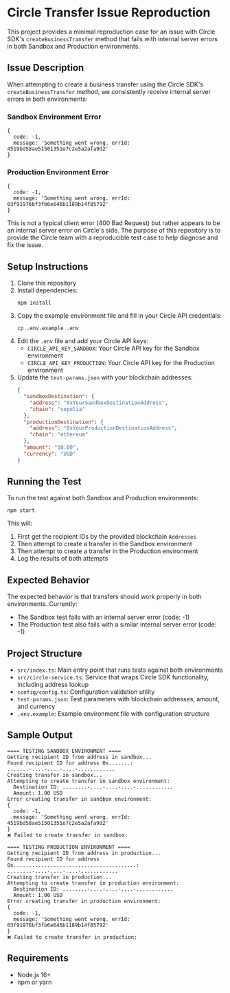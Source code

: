 # Circle Transfer Issue Reproduction

This project provides a minimal reproduction case for an issue with Circle SDK's `createBusinessTransfer` method that fails with internal server errors in both Sandbox and Production environments.

## Issue Description

When attempting to create a business transfer using the Circle SDK's `createBusinessTransfer` method, we consistently receive internal server errors in both environments:

### Sandbox Environment Error
```
{
  code: -1,
  message: 'Something went wrong. errId: 4519bd58ae51501351e7c2e5a2afa9d2'
}
```

### Production Environment Error
```
{
  code: -1,
  message: 'Something went wrong. errId: 03f91976bf3fb6e646b1189b14f85792'
}
```

This is not a typical client error (400 Bad Request) but rather appears to be an internal server error on Circle's side. The purpose of this repository is to provide the Circle team with a reproducible test case to help diagnose and fix the issue.

## Setup Instructions

1. Clone this repository
2. Install dependencies:
   ```
   npm install
   ```
3. Copy the example environment file and fill in your Circle API credentials:
   ```
   cp .env.example .env
   ```
4. Edit the `.env` file and add your Circle API keys:
   - `CIRCLE_API_KEY_SANDBOX`: Your Circle API key for the Sandbox environment
   - `CIRCLE_API_KEY_PRODUCTION`: Your Circle API key for the Production environment
5. Update the `test-params.json` with your blockchain addresses:
   ```json
   {
     "sandboxDestination": {
       "address": "0xYourSandboxDestinationAddress",
       "chain": "sepolia"
     },
     "productionDestination": {
       "address": "0xYourProductionDestinationAddress",
       "chain": "ethereum"
     },
     "amount": "10.00",
     "currency": "USD"
   }
   ```

## Running the Test

To run the test against both Sandbox and Production environments:

```
npm start
```

This will:
1. First get the recipient IDs by the provided blockchain `Addresses`
2. Then attempt to create a transfer in the Sandbox environment
3. Then attempt to create a transfer in the Production environment
4. Log the results of both attempts

## Expected Behavior

The expected behavior is that transfers should work properly in both environments. Currently:
- The Sandbox test fails with an internal server error (code: -1)
- The Production test also fails with a similar internal server error (code: -1)

## Project Structure

- `src/index.ts`: Main entry point that runs tests against both environments
- `src/circle-service.ts`: Service that wraps Circle SDK functionality, including address lookup
- `config/config.ts`: Configuration validation utility
- `test-params.json`: Test parameters with blockchain addresses, amount, and currency
- `.env.example`: Example environment file with configuration structure

## Sample Output

```
==== TESTING SANDBOX ENVIRONMENT ====
Getting recipient ID from address in sandbox...
Found recipient ID for address 0x.......: .......-....-....-....-............
Creating transfer in sandbox...
Attempting to create transfer in sandbox environment:
  Destination ID: ........-....-....-....-............
  Amount: 1.00 USD
Error creating transfer in sandbox environment:
{
  code: -1,
  message: 'Something went wrong. errId: 4519bd58ae51501351e7c2e5a2afa9d2'
}
❌ Failed to create transfer in sandbox:

==== TESTING PRODUCTION ENVIRONMENT ====
Getting recipient ID from address in production...
Found recipient ID for address 0x........................................: ........-....-....-....-............
Creating transfer in production...
Attempting to create transfer in production environment:
  Destination ID: ........-....-....-....-............
  Amount: 1.00 USD
Error creating transfer in production environment:
{
  code: -1,
  message: 'Something went wrong. errId: 03f91976bf3fb6e646b1189b14f85792'
}
❌ Failed to create transfer in production:
```

## Requirements

- Node.js 16+
- npm or yarn
